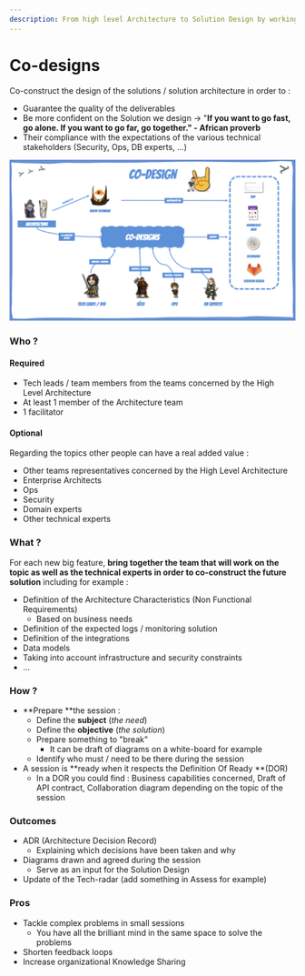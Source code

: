 ```yaml
---
description: From high level Architecture to Solution Design by working collaboratively
---
```


# Co-designs

Co-construct the design of the solutions / solution architecture in order to :

* Guarantee the quality of the deliverables
* Be more confident on the Solution we design → "**If you want to go fast, go alone. If you want to go far, go together." - African proverb**
* Their compliance with the expectations of the various technical stakeholders (Security, Ops, DB experts, ...)

![](<../../.gitbook/assets/image (416).png>)

### Who ?

#### **Required**

* Tech leads / team members from the teams concerned by the High Level Architecture
* At least 1 member of the Architecture team
* 1 facilitator

#### Optional

Regarding the topics other people can have a real added value :

* Other teams representatives concerned by the High Level Architecture
* Enterprise Architects
* Ops
* Security
* Domain experts
* Other technical experts

### What ?

For each new big feature, **bring together the team that will work on the topic as well as the technical experts in order to co-construct the future solution** including for example :

* Definition of the Architecture Characteristics (Non Functional Requirements)
  * Based on business needs
* Definition of the expected logs / monitoring solution
* Definition of the integrations
* Data models
* Taking into account infrastructure and security constraints
* ...

### How ?

* **Prepare **the session :
  * Define the **subject** (_the need_)
  * Define the **objective** (_the solution_)
  * Prepare something to "break"
    * It can be draft of diagrams on a white-board for example
  * Identify who must / need to be there during the session
* A session is **ready when it respects the Definition Of Ready **(DOR)
  * In a DOR you could find : Business capabilities concerned, Draft of API contract, Collaboration diagram depending on the topic of the session

### Outcomes

* ADR (Architecture Decision Record)
  * Explaining which decisions have been taken and why
* Diagrams drawn and agreed during the session
  * Serve as an input for the Solution Design
* Update of the Tech-radar (add something in Assess for example)

### Pros

* Tackle complex problems in small sessions
  * You have all the brilliant mind in the same space to solve the problems
* Shorten feedback loops
* Increase organizational Knowledge Sharing
